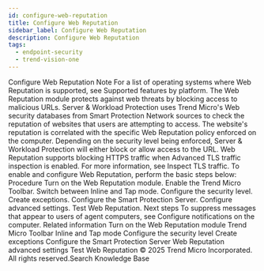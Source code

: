 ```yaml
---
id: configure-web-reputation
title: Configure Web Reputation
sidebar_label: Configure Web Reputation
description: Configure Web Reputation
tags:
  - endpoint-security
  - trend-vision-one
---
```


 Configure Web Reputation Note For a list of operating systems where Web Reputation is supported, see Supported features by platform. The Web Reputation module protects against web threats by blocking access to malicious URLs. Server & Workload Protection uses Trend Micro's Web security databases from Smart Protection Network sources to check the reputation of websites that users are attempting to access. The website's reputation is correlated with the specific Web Reputation policy enforced on the computer. Depending on the security level being enforced, Server & Workload Protection will either block or allow access to the URL. Web Reputation supports blocking HTTPS traffic when Advanced TLS traffic inspection is enabled. For more information, see Inspect TLS traffic. To enable and configure Web Reputation, perform the basic steps below: Procedure Turn on the Web Reputation module. Enable the Trend Micro Toolbar. Switch between Inline and Tap mode. Configure the security level. Create exceptions. Configure the Smart Protection Server. Configure advanced settings. Test Web Reputation. Next steps To suppress messages that appear to users of agent computers, see Configure notifications on the computer. Related information Turn on the Web Reputation module Trend Micro Toolbar Inline and Tap mode Configure the security level Create exceptions Configure the Smart Protection Server Web Reputation advanced settings Test Web Reputation © 2025 Trend Micro Incorporated. All rights reserved.Search Knowledge Base